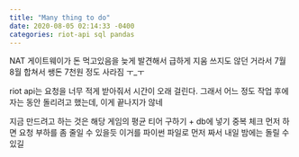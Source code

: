```yaml
---
title: "Many thing to do"
date: 2020-08-05 02:14:33 -0400
categories: riot-api sql pandas
---
```


NAT 게이트웨이가 돈 먹고있음을 늦게 발견해서 급하게 지움
쓰지도 않던 거라서 7월 8월 합쳐서 쌩돈 7천원 정도 사라짐 ㅜ_ㅜ

riot api는 요청을 너무 적게 받아줘서 시간이 오래 걸린다.
그래서 어느 정도 작업 후에 자는 동안 돌리려고 했는데, 이게 끝나지가 않네

지금 만드려고 하는 것은
해당 게임의 평균 티어 구하기 + db에 넣기
중복 체크 먼저 하면 요청 부하를 좀 줄일 수 있을듯
이거를 파이썬 파일로 먼저 짜서 내일 밤에는 돌릴 수 있길
